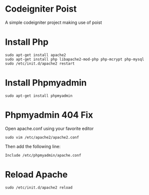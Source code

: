 # Codeigniter Poist
A simple codeigniter project making use of poist

# Install Php

```
sudo apt-get install apache2
sudo apt-get install php libapache2-mod-php php-mcrypt php-mysql
sudo /etc/init.d/apache2 restart
```

# Install Phpmyadmin

```
sudo apt-get install phpmyadmin
```

# Phpmyadmin 404 Fix

Open apache.conf using your favorite editor

```
sudo vim /etc/apache2/apache2.conf
```

Then add the following line:

```
Include /etc/phpmyadmin/apache.conf 
```

# Reload Apache

```
sudo /etc/init.d/apache2 reload
```




